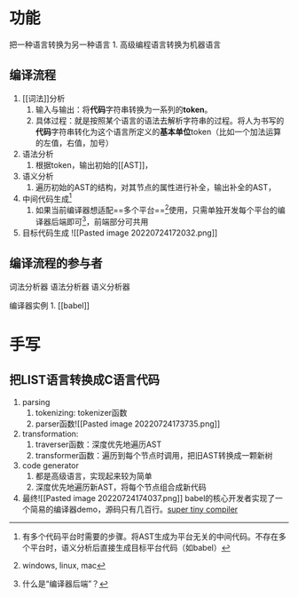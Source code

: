 # 功能
把一种语言转换为另一种语言
	1. 高级编程语言转换为机器语言
## 编译流程
1. [[词法]]分析
	1. 输入与输出：将**代码**字符串转换为一系列的**token**。
	2. 具体过程：就是按照某个语言的语法去解析字符串的过程。将人为书写的**代码**字符串转化为这个语言所定义的**基本单位**token（比如一个加法运算的左值，右值，加号）
2. 语法分析
	1. 根据token，输出初始的[[AST]]，
3. 语义分析
	1. 遍历初始的AST的结构，对其节点的属性进行补全，输出补全的AST，
4. 中间代码生成[^1]
	1. 如果当前编译器想适配==多个平台==[^2]使用，只需单独开发每个平台的编译器后端即可[^3]，前端部分可共用
5. 目标代码生成
![[Pasted image 20220724172032.png]]
## 编译流程的参与者
词法分析器
语法分析器
语义分析器

编译器实例
	1. [[babel]] 

# 手写
## 把LIST语言转换成C语言代码
1. parsing
	1. tokenizing: tokenizer函数
	2. parser函数![[Pasted image 20220724173735.png]]
2. transformation:
	1. traverser函数：深度优先地遍历AST
	2. transformer函数：遍历到每个节点时调用，把旧AST转换成一颗新树
3. code generator
	1. 都是高级语言，实现起来较为简单
	2. 深度优先地遍历新AST，将每个节点组合成新代码
4. 最终![[Pasted image 20220724174037.png]]
babel的核心开发者实现了一个简易的编译器demo，源码只有几百行。[super tiny compiler](https://github.com/jamiebuilds/the-super-tiny-compiler)



[^1]: 有多个代码平台时需要的步骤。将AST生成为平台无关的中间代码。不存在多个平台时，语义分析后直接生成目标平台代码（如babel）
[^2]: windows, linux, mac
[^3]: 什么是“编译器后端”？